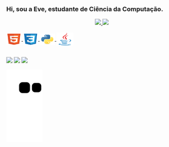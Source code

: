 ### Hi, sou a Eve, estudante de Ciência da Computação.

<div align="center">
  <a href="https://github.com/Evellyn-Pereira">
  <img height="180em" src="https://github-readme-stats.vercel.app/api?username=Evellyn-Pereira&show_icons=true&theme=dracula&include_all_commits=true&count_private=true"/>
  <img height="180em" src="https://github-readme-stats.vercel.app/api/top-langs/?username=Evellyn-Pereira&layout=compact&langs_count=7&theme=dracula"/>
</div>
<div style="display: inline_block"><br>
  <img align="center" alt="Evy-HTML" height="30" width="40" src="https://raw.githubusercontent.com/devicons/devicon/master/icons/html5/html5-original.svg">
  <img align="center" alt="Evy-CSS" height="30" width="40" src="https://raw.githubusercontent.com/devicons/devicon/master/icons/css3/css3-original.svg">
  <img align="center" alt="Evy-Python" height="30" width="40" src="https://raw.githubusercontent.com/devicons/devicon/master/icons/python/python-original.svg">
  <img align="center" alt="Evy-Java" height="35" width="45" src= "https://raw.githubusercontent.com/devicons/devicon/master/icons/java/java-original.svg">
</div>
  
  ##
 
<div> 
 <a href="https://discord.gg/Evy#8243" target="_blank"><img src="https://img.shields.io/badge/Discord-?style=for-the-badge&logo=discord&logoColor=white" target="_blank"></a> 
  <a href = "mailto:evellyn.pleal@gmail.com"><img src="https://img.shields.io/badge/-Gmail-%23333?style=for-the-badge&logo=gmail&logoColor=white" target="_blank"></a>
  <a href="https://www.linkedin.com/in/evellyn-pereira-9a58b3193/" target="_blank"><img src="https://img.shields.io/badge/-LinkedIn-%230077B5?style=for-the-badge&logo=linkedin&logoColor=white" target="_blank"></a> 
 
  ![Snake animation](https://github.com/Evellyn-Pereira/Evellyn-Pereira/blob/output/github-contribution-grid-snake.svg)
 
</div>
